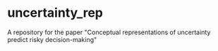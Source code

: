 # uncertainty_rep
A repository for the paper "Conceptual representations of uncertainty predict risky decision-making"
